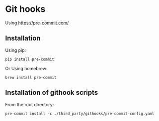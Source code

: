 # Git hooks

Using <https://pre-commit.com/>

## Installation

Using pip:

`pip install pre-commit`

Or Using homebrew:

`brew install pre-commit`

## Installation of githook scripts

From the root directory:

`pre-commit install -c ./third_party/githooks/pre-commit-config.yaml`

